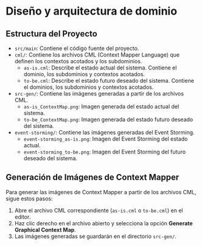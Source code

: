 # Diseño y arquitectura de dominio

## Estructura del Proyecto
- `src/main`: Contiene el código fuente del proyecto.
- `cml/`: Contiene los archivos CML (Context Mapper Language) que definen los contextos acotados y los subdominios.
  - `as-is.cml`: Describe el estado actual del sistema. Contiene el dominio, los subdominios y contextos acotados.
  - `to-be.cml`: Describe el estado futuro deseado del sistema. Contiene el dominios, los subdominios y contextos acotados.
- `src-gen/`: Contiene las imágenes generadas a partir de los archivos CML.
  - `as-is_ContextMap.png`: Imagen generada del estado actual del sistema.
  - `to-be_ContextMap.png`: Imagen generada del estado futuro deseado del sistema.
- `event-storming/`: Contiene las imágenes generadas del Event Storming.
  - `event-storming_as-is.png`: Imagen del Event Storming del estado actual.
  - `event-storming_to-be.png`: Imagen del Event Storming del futuro deseado del sistema.

## Generación de Imágenes de Context Mapper
Para generar las imágenes de Context Mapper a partir de los archivos CML, sigue estos pasos:
1. Abre el archivo CML correspondiente (`as-is.cml` o `to-be.cml`) en el editor.
2. Haz clic derecho en el archivo abierto y selecciona la opción **Generate Graphical Context Map**.
3. Las imágenes generadas se guardarán en el directorio `src-gen/`.